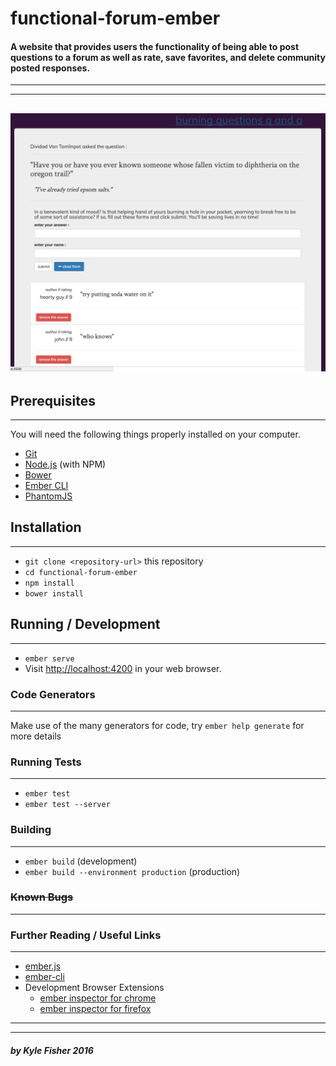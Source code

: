 # functional-forum-ember
#### A website that provides users the functionality of being able to post questions to a forum as well as rate, save favorites, and delete community posted responses.
---
---
![sample screenshot](burningQuestions.png)
---
## Prerequisites
---

You will need the following things properly installed on your computer.

* [Git](http://git-scm.com/)
* [Node.js](http://nodejs.org/) (with NPM)
* [Bower](http://bower.io/)
* [Ember CLI](http://ember-cli.com/)
* [PhantomJS](http://phantomjs.org/)

## Installation
---

* `git clone <repository-url>` this repository
* `cd functional-forum-ember`
* `npm install`
* `bower install`

## Running / Development
---

* `ember serve`
* Visit [http://localhost:4200](http://localhost:4200) in your web browser.

### Code Generators
---

Make use of the many generators for code, try `ember help generate` for more details

### Running Tests
---

* `ember test`
* `ember test --server`

### Building
---

* `ember build` (development)
* `ember build --environment production` (production)

### ~~Known Bugs~~
---

### Further Reading / Useful Links
---

* [ember.js](http://emberjs.com/)
* [ember-cli](http://ember-cli.com/)
* Development Browser Extensions
  * [ember inspector for chrome](https://chrome.google.com/webstore/detail/ember-inspector/bmdblncegkenkacieihfhpjfppoconhi)
  * [ember inspector for firefox](https://addons.mozilla.org/en-US/firefox/addon/ember-inspector/)
  
---
---
##### by Kyle Fisher 2016
